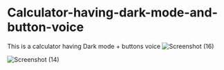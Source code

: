 # Calculator-having-dark-mode-and-button-voice
This is a calculator having Dark mode +  buttons voice
![Screenshot (16)](https://github.com/Bilalzafar0020/Calculator-having-dark-mode-and-button-voice/assets/115065049/2b2fb020-c6e8-41de-9e65-888e816b636b)

![Screenshot (14)](https://github.com/Bilalzafar0020/Calculator-having-dark-mode-and-button-voice/assets/115065049/24657638-9ff4-4cb3-bf1b-1e7e1273f8ad)

